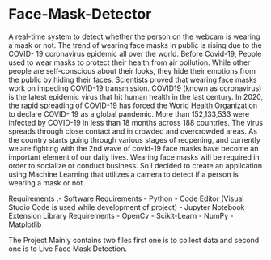 # Face-Mask-Detector
A real-time system to detect whether the person on the webcam is wearing a mask or not. The trend of wearing face masks in public is rising due to the COVID- 19 coronavirus epidemic all over the world. Before Covid-19, People used to wear masks to protect their health from air pollution. While other people are self-conscious about their looks, they hide their emotions from the public by hiding their faces. Scientists proved that wearing face masks work on impeding COVID-19 transmission. COVID19 (known as coronavirus) is the latest epidemic virus that hit human health in the last century. In 2020, the rapid spreading of COVID-19 has forced the World Health Organization to declare COVID- 19 as a global pandemic. More than 152,133,533 were infected by COVID-19 in less than 18 months across 188 countries. The virus spreads through close contact and in crowded and overcrowded areas.  As the country starts going through various stages of reopening, and currently we are fighting with the 2nd wave of covid-19 face masks have become an important element of our daily lives. Wearing face masks  will be required in order to socialize or conduct business. So I decided to create an  application using Machine Learning that utilizes a camera to detect if a person is wearing a mask or not. 

Requirements :- 
Software Requirements 
    - Python 
    - Code Editor (Visual Studio Code is used while development of project)
    - Jupyter Notebook Extension 
Library Requirements
    - OpenCv
    - Scikit-Learn
    - NumPy
    - Matplotlib 
    
The Project Mainly contains two files first one is to collect data and second one is to Live Face Mask Detection. 
